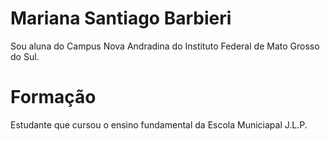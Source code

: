 # Mariana Santiago Barbieri

Sou aluna do Campus Nova Andradina do Instituto Federal de Mato Grosso do Sul.

# Formação

Estudante que cursou o ensino fundamental da Escola Municiapal J.L.P.
